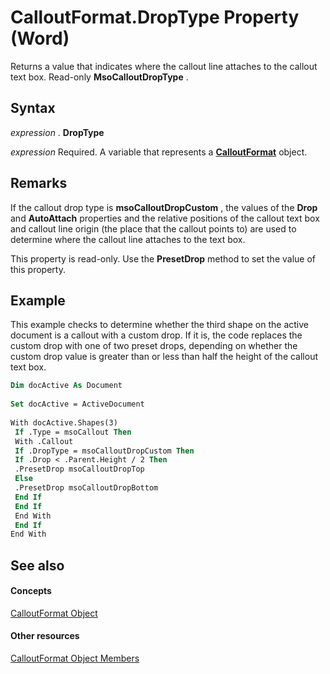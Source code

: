 
# CalloutFormat.DropType Property (Word)

Returns a value that indicates where the callout line attaches to the callout text box. Read-only  **MsoCalloutDropType** .


## Syntax

 _expression_ . **DropType**

 _expression_ Required. A variable that represents a **[CalloutFormat](d54764e6-d761-582b-aa0a-baebd3a7cf6a.md)** object.


## Remarks

If the callout drop type is  **msoCalloutDropCustom** , the values of the **Drop** and **AutoAttach** properties and the relative positions of the callout text box and callout line origin (the place that the callout points to) are used to determine where the callout line attaches to the text box.

This property is read-only. Use the  **PresetDrop** method to set the value of this property.


## Example

This example checks to determine whether the third shape on the active document is a callout with a custom drop. If it is, the code replaces the custom drop with one of two preset drops, depending on whether the custom drop value is greater than or less than half the height of the callout text box.


```vb
Dim docActive As Document 
 
Set docActive = ActiveDocument 
 
With docActive.Shapes(3) 
 If .Type = msoCallout Then 
 With .Callout 
 If .DropType = msoCalloutDropCustom Then 
 If .Drop < .Parent.Height / 2 Then 
 .PresetDrop msoCalloutDropTop 
 Else 
 .PresetDrop msoCalloutDropBottom 
 End If 
 End If 
 End With 
 End If 
End With
```


## See also


#### Concepts


[CalloutFormat Object](d54764e6-d761-582b-aa0a-baebd3a7cf6a.md)
#### Other resources


[CalloutFormat Object Members](2eb417ac-0935-6bd4-107a-df72b811aac7.md)
